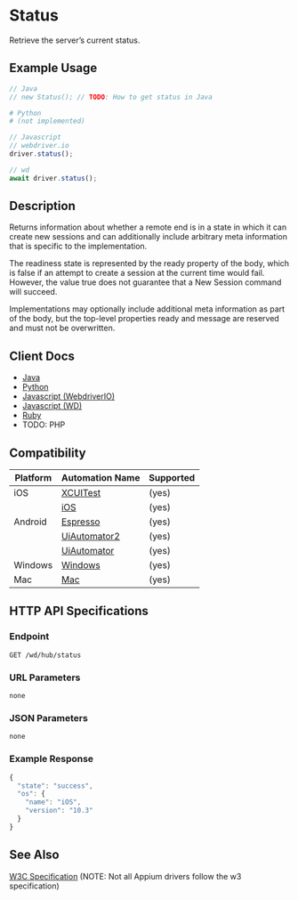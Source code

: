 # Status

Retrieve the server’s current status.

## Example Usage

```java
// Java
// new Status(); // TODO: How to get status in Java
```
```python
# Python 
# (not implemented)
```
```javascript
// Javascript
// webdriver.io
driver.status();

// wd
await driver.status();
```

## Description

Returns information about whether a remote end is in a state in which it can create new sessions and can additionally include arbitrary meta information that is specific to the implementation.

The readiness state is represented by the ready property of the body, which is false if an attempt to create a session at the current time would fail. However, the value true does not guarantee that a New Session command will succeed.

Implementations may optionally include additional meta information as part of the body, but the top-level properties ready and message are reserved and must not be overwritten.

## Client Docs

* [Java](http://seleniumhq.github.io/selenium/docs/api/java/index.html)
* [Python](http://selenium-python.readthedocs.io/api.html#selenium.webdriver.common.utils.is_url_connectable)
* [Javascript (WebdriverIO)](http://webdriver.io/api/protocol/status.html)
* [Javascript (WD)](https://github.com/admc/wd/blob/master/lib/commands.js#L44)
* [Ruby](http://www.rubydoc.info/gems/selenium-webdriver/Selenium/WebDriver/DriverExtensions/HasRemoteStatus#remote_status-instance_method)
* TODO: PHP

## Compatibility

|Platform|Automation Name|Supported|
| ------------- |-------------| -----|
|iOS|[XCUITest](/docs/en/drivers/ios-xcuitest.md)|(yes)|
||[iOS](/docs/en/drivers/ios-xcuitest.md)|(yes)|(yes)|
|Android|[Espresso](/docs/en/drivers/android-espresso.md)|(yes)|(yes)|
||[UiAutomator2](/docs/en/drivers/android-uiautomator2.md)|(yes)|(yes)|
||[UiAutomator](/docs/en/drivers/android-uiautomator.md)|(yes)|(yes)|
|Windows|[Windows](/docs/en/drivers/windows.md)|(yes)|(yes)|
|Mac|[Mac](/docs/en/drivers/mac.md)|(yes)|(yes)|

## HTTP API Specifications

### Endpoint

`GET /wd/hub/status`

### URL Parameters

`none`

### JSON Parameters

`none`

### Example Response

```javascript
{
  "state": "success",
  "os": {
    "name": "iOS",
    "version": "10.3"
  }
}
```

## See Also

[W3C Specification](https://www.w3.org/TR/webdriver/#status)  (NOTE: Not all Appium drivers follow the w3 specification)